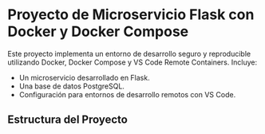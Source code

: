 # Proyecto de Microservicio Flask con Docker y Docker Compose

Este proyecto implementa un entorno de desarrollo seguro y reproducible utilizando Docker, Docker Compose y VS Code Remote Containers. Incluye:
- Un microservicio desarrollado en Flask.
- Una base de datos PostgreSQL.
- Configuración para entornos de desarrollo remotos con VS Code.

## Estructura del Proyecto

